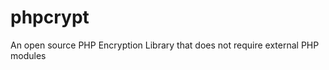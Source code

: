 phpcrypt
========

An open source PHP Encryption Library that does not require external PHP modules
